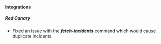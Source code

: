 
#### Integrations
##### Red Canary
- Fixed an issue with the ***fetch-incidents*** command which would cause duplicate incidents.